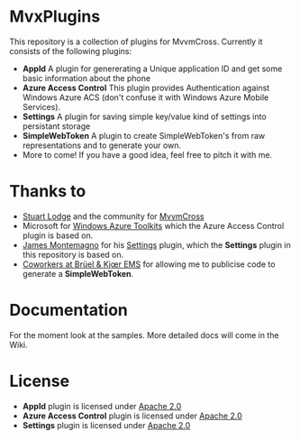 MvxPlugins
==========

This repository is a collection of plugins for MvvmCross. Currently it consists of the following plugins:

- **AppId** A plugin for genererating a Unique application ID and get some basic information about the phone
- **Azure Access Control** This plugin provides Authentication against Windows Azure ACS (don't confuse it with Windows Azure Mobile Services).
- **Settings** A plugin for saving simple key/value kind of settings into persistant storage
- **SimpleWebToken** A plugin to create SimpleWebToken's from raw representations and to generate your own.
- More to come! If you have a good idea, feel free to pitch it with me.

Thanks to
=========

- [Stuart Lodge](slodge) and the community for [MvvmCross](https://github.com/slodge/MvvmCross)
- Microsoft for [Windows Azure Toolkits](https://github.com/WindowsAzure-Toolkits) which the Azure Access Control plugin is based on.
- [James Montemagno](https://github.com/jamesmontemagno) for his [Settings](https://github.com/ceton/Mvx.Plugins.Settings) plugin, which the **Settings** plugin in this repository is based on.
- [Coworkers at Brüel & Kjœr EMS](http://bksv.com) for allowing me to publicise code to generate a **SimpleWebToken**.

Documentation
=============

For the moment look at the samples. More detailed docs will come in the Wiki.

License
=======

- **AppId** plugin is licensed under [Apache 2.0](https://www.apache.org/licenses/LICENSE-2.0.html)
- **Azure Access Control** plugin is licensed under [Apache 2.0](https://www.apache.org/licenses/LICENSE-2.0.html)
- **Settings** plugin is licensed under [Apache 2.0](https://www.apache.org/licenses/LICENSE-2.0.html)
